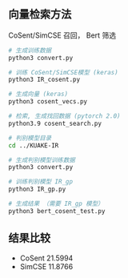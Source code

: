 ## 向量检索方法

CoSent/SimCSE 召回， Bert 筛选

```bash
# 生成训练数据
python3 convert.py

# 训练 CoSent/SimCSE模型 (keras)
python3 IR_cosent.py

# 生成向量 (keras)
python3 cosent_vecs.py

# 检索, 生成找回数据 (pytorch 2.0)
python3.9 cosent_search.py

# 判别模型目录
cd ../KUAKE-IR

# 生成判别模型训练数据
python3 convert.py

# 训练判别模型 IR_gp
python3 IR_gp.py

# 生成结果 （需要 IR_gp 模型）
python3 bert_cosent_test.py
```



## 结果比较

- CoSent 21.5994
- SimCSE 11.8766
